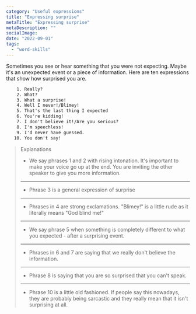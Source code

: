 ```yaml
---
category: "Useful expressions"
title: "Expressing surprise"
metaTitle: "Expressing surprise"
metaDescription: ""
socialImage:
date: "2022-09-01"
tags:
  - "word-skills"
---
```


Sometimes you see or hear something that you were not expecting. Maybe it's an unexpected event or a piece of information. Here are ten expressions that show how surprised you are.

```txt
    1. Really?
    2. What?
    3. What a surprise!
    4. Well I never!/Blimey!
    5. That's the last thing I expected
    6. You're kidding!
    7. I don't believe it!/Are you serious?
    8. I'm speechless!
    9. I'd never have guessed.
   10. You don't say!
```

> Explanations
>
> - We say phrases 1 and 2 with rising intonation. It's important to make your voice go up at the end. You are inviting the other speaker to give you more information.
>
> ---
>
> - Phrase 3 is a general expression of surprise
>
> ---
>
> - Phrases in 4 are strong exclamations. "Blimey!" is a little rude as it literally means "God blind me!"
>
> ---
>
> - We say phrase 5 when something is completely different to what you expected - after a surprising event.
>
> ---
>
> - Phrases in 6 and 7 are saying that we really don't believe the information.
>
> ---
>
> - Phrase 8 is saying that you are so surprised that you can't speak.
>
> ---
>
> - Phrase 10 is a little old fashioned. If people say this nowadays, they are probably being sarcastic and they really mean that it isn't surprising at all.
